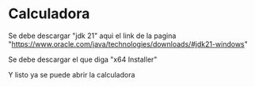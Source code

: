 # Calculadora
Se debe descargar "jdk 21" aqui el link de la pagina "https://www.oracle.com/java/technologies/downloads/#jdk21-windows"

Se debe descargar el que diga "x64 Installer"

Y listo ya se puede abrir la calculadora

